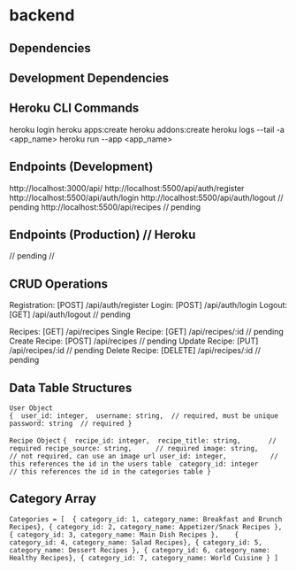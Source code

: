 # backend

## Dependencies

## Development Dependencies

## Heroku CLI Commands
heroku login 
heroku apps:create 
heroku addons:create 
heroku logs --tail -a <app_name> 
heroku run --app <app_name>

## Endpoints (Development)
http://localhost:3000/api/
http://localhost:5500/api/auth/register
http://localhost:5500/api/auth/login
http://localhost:5500/api/auth/logout  // pending
http://localhost:5500/api/recipes      // pending

## Endpoints (Production) // Heroku
// pending //

## CRUD Operations

Registration: [POST] /api/auth/register
Login: [POST] /api/auth/login
Logout: [GET] /api/auth/logout           // pending

Recipes: [GET] /api/recipes
Single Recipe: [GET] /api/recipes/:id     // pending
Create Recipe: [POST] /api/recipes        // pending
Update Recipe: [PUT] /api/recipes/:id     // pending
Delete Recipe: [DELETE] /api/recipes/:id  // pending

## Data Table Structures

`User Object`  
  `{ 
    user_id: integer, 
    username: string,  // required, must be unique
    password: string  // required
	}`

`Recipe Object` 
  `{ 
    recipe_id: integer, 
    recipe_title: string,       // required
    recipe_source: string,      // required
    image: string,              // not required, can use an image url
    user_id: integer,           // this references the id in the users table 
    category_id: integer        // this references the id in the categories table
	}`

## Category Array
`Categories = [ 
	{ category_id: 1, category_name: Breakfast and Brunch Recipes},
	{ category_id: 2, category_name: Appetizer/Snack Recipes },
	{ category_id: 3, category_name: Main Dish Recipes },	
	{ category_id: 4, category_name: Salad Recipes},
	{ category_id: 5, category_name: Dessert Recipes },
	{ category_id: 6, category_name: Healthy Recipes},
	{ category_id: 7, category_name: World Cuisine }
]`